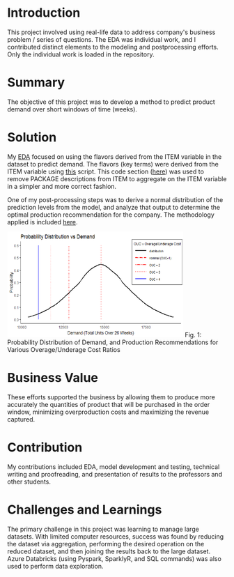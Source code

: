 # Introduction
This project involved using real-life data to address company's business problem / series of questions. The EDA was individual work, and I contributed distinct elements to the modeling and postprocessing efforts. Only the individual work is loaded in the repository.

# Summary
The objective of this project was to develop a method to predict product demand over short windows of time (weeks).

# Solution
My [EDA](https://github.com/AidenCoutin/AidenCoutin.github.io/tree/main/IS_6813/EDA_summary.Rmd) focused on using the flavors derived from the ITEM variable in the dataset to predict demand. The flavors (key terms) were derived from the ITEM variable using [this](https://github.com/AidenCoutin/AidenCoutin.github.io/tree/main/IS_6813/EDA_ITEM.Rmd) script. This code section ([here](https://github.com/AidenCoutin/AidenCoutin.github.io/tree/main/IS_6813/snippet_1.R)) was used to remove PACKAGE descriptions from ITEM to aggregate on the ITEM variable in a simpler and more correct fashion. 

One of my post-processing steps was to derive a normal distribution of the prediction levels from the model, and analyze that output to determine the optimal production recommendation for the company. The methodology applied is included [here](https://github.com/AidenCoutin/AidenCoutin.github.io/tree/main/IS_6813/OptimalProduction.Rmd).

<img src="ProbDist.png?raw=true" width="404" height="242"/>
Fig. 1: Probability Distribution of Demand, and Production Recommendations for Various Overage/Underage Cost Ratios

# Business Value
These efforts supported the business by allowing them to produce more accurately the quantities of product that will be purchased in the order window, minimizing overproduction costs and maximizing the revenue captured.

# Contribution
My contributions included EDA, model development and testing, technical writing and proofreading, and presentation of results to the professors and other students.

# Challenges and Learnings
The primary challenge in this project was learning to manage large datasets. With limited computer resources, success was found by reducing the dataset via aggregation, performing the desired operation on the reduced dataset, and then joining the results back to the large dataset. Azure Databricks (using Pyspark, SparklyR, and SQL commands) was also used to perform data exploration.
